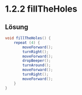 # 1.2.2 fillTheHoles

## Lösung

```java
void fillTheHoles() {
    repeat (4) {
        moveForward();
        turnRight();
        moveForward();
        dropBeeper();
        turnAround();
        moveForward();
        turnRight();
        moveForward();
    }
}
```
